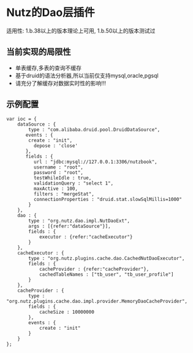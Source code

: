 Nutz的Dao层插件
==================================

适用性: 1.b.38以上的版本理论上可用, 1.b.50以上的版本测试过

当前实现的局限性
-------------------

* 单表缓存,多表的查询不缓存
* 基于druid的语法分析器,所以当前仅支持mysql,oracle,pgsql
* 请充分了解缓存对数据实时性的影响!!!

示例配置
-------------------

	var ioc = {
		dataSource : {
			type : "com.alibaba.druid.pool.DruidDataSource",
	       events : {
	       	create : "init",
	          depose : 'close'
	       },
	       fields : {
	          url : "jdbc:mysql://127.0.0.1:3306/nutzbook",
	          username : "root",
	          password : "root",
	          testWhileIdle : true,
	          validationQuery : "select 1",
	          maxActive : 100,
	          filters : "mergeStat",
	          connectionProperties : "druid.stat.slowSqlMillis=1000"
	        }
		},
		dao : {
			type : "org.nutz.dao.impl.NutDaoExt",
			args : [{refer:"dataSource"}],
			fields : {
				executor : {refer:"cacheExecutor"}
			}
		},
		cacheExecutor : {
			type : "org.nutz.plugins.cache.dao.CachedNutDaoExecutor",
			fields : {
				cacheProvider : {refer:"cacheProvider"},
				cachedTableNames : ["tb_user", "tb_user_profile"]
			}
		},
		cacheProvider : {
			type : "org.nutz.plugins.cache.dao.impl.provider.MemoryDaoCacheProvider",
			fields : {
				cacheSize : 10000000
			},
			events : {
				create : "init"
			}
		}
	};